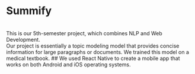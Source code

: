 # Summify
<br>
This is our 5th-semester project, which combines NLP and Web Development.
<br>
Our project is essentially a topic modeling model that provides concise information for large paragraphs or documents. We trained this model on a medical textbook.
## We used React Native to create a mobile app that works on both Android and iOS operating systems.